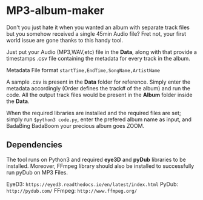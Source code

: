 # MP3-album-maker

Don't you just hate it when you wanted an album with separate track files but you somehow received a single 45min Audio file? Fret not, your first world issue are gone thanks to this handy tool.

Just put your Audio (MP3,WAV,etc) file in the **Data**, along with that provide a timestamps .csv file containing the metadata for every track in the album.

Metadata File format `startTime,EndTime,SongName,ArtistName`

A sample .csv is present in the **Data** folder for reference. Simply enter the metadata accordingly (Order defines the track# of the album) and run the code. All the output track files would be present in the **Album** folder inside the **Data**.

When the required libraries are installed and the required files are set; simply run `$python3 code.py`, enter the prefered album name as input, and BadaBing BadaBoom your precious album goes ZOOM.


## Dependencies
The tool runs on Python3 and required **eye3D** and **pyDub** libraries to be installed. Moreover, FFmpeg library should also be installed to successfully run pyDub on MP3 Files.

EyeD3: `https://eyed3.readthedocs.io/en/latest/index.html`
PyDub: `http://pydub.com/`
FFmpeg: `http://www.ffmpeg.org/`